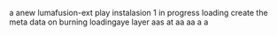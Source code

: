 a anew lumafusion-ext
play
instalasion 1
in progress
loading
create the meta
data on burning
loadingaye
layer
aas
at
aa
aa
a
a
